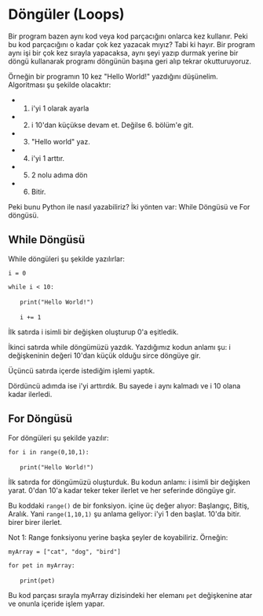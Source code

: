 # Döngüler (Loops)
Bir program bazen aynı kod veya kod parçacığını onlarca kez kullanır. Peki bu kod parçacığını o kadar çok kez yazacak mıyız? Tabi ki hayır. Bir program aynı işi bir çok kez sırayla yapacaksa, aynı şeyi yazıp durmak yerine bir döngü kullanarak programı döngünün başına geri alıp tekrar okutturuyoruz. 

Örneğin bir programın 10 kez "Hello World!" yazdığını düşünelim. Algoritması şu şekilde olacaktır:
* 1) i'yi 1 olarak ayarla
* 2) i 10'dan küçükse devam et. Değilse 6. bölüm'e git.
* 3) "Hello world" yaz.
* 4) i'yi 1 arttır.
* 5) 2 nolu adıma dön
* 6) Bitir.

Peki bunu Python ile nasıl yazabiliriz? İki yönten var: While Döngüsü ve For döngüsü.
## While Döngüsü
While döngüleri şu şekilde yazılırlar:

`i = 0`

`while i < 10:`

&nbsp;&nbsp;&nbsp;&nbsp;&nbsp;&nbsp;`print("Hello World!")`

&nbsp;&nbsp;&nbsp;&nbsp;&nbsp;&nbsp;`i += 1`

İlk satırda i isimli bir değişken oluşturup 0'a eşitledik. 

İkinci satırda while döngümüzü yazdık. Yazdığımız kodun anlamı şu: i değişkeninin değeri 10'dan küçük olduğu sirce döngüye gir.

Üçüncü satırda içerde istediğim işlemi yaptık.

Dördüncü adımda ise i'yi arttırdık. Bu sayede i aynı kalmadı ve i 10 olana kadar ilerledi.

## For Döngüsü

For döngüleri şu şekilde yazılır:

`for i in range(0,10,1):`

&nbsp;&nbsp;&nbsp;&nbsp;&nbsp;&nbsp;`print("Hello World!")`

İlk satırda for döngümüzü oluşturduk. Bu kodun anlamı: i isimli bir değişken yarat. 0'dan 10'a kadar teker teker ilerlet ve her seferinde döngüye gir. 

Bu koddaki `range()` de bir fonksiyon. içine üç değer alıyor: Başlangıç, Bitiş, Aralık. Yani `range(1,10,1)` şu anlama geliyor: i'yi 1 den başlat. 10'da bitir. birer birer ilerlet.

Not 1: Range fonksiyonu yerine başka şeyler de koyabiliriz. Örneğin:

`myArray = ["cat", "dog", "bird"]`

`for pet in myArray:`

&nbsp;&nbsp;&nbsp;&nbsp;&nbsp;&nbsp;`print(pet)`

Bu kod parçası sırayla myArray dizisindeki her elemanı `pet` değişkenine atar ve onunla içeride işlem yapar.
